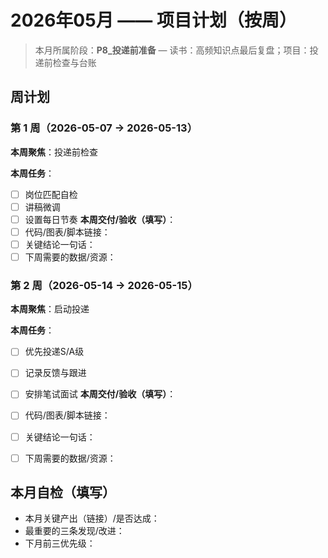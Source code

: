 # 2026年05月 —— 项目计划（按周）

> 本月所属阶段：**P8_投递前准备** — 读书：高频知识点最后复盘；项目：投递前检查与台账

## 周计划

### 第 1 周（2026-05-07 → 2026-05-13）
**本周聚焦**：投递前检查

**本周任务**：
- [ ] 岗位匹配自检
- [ ] 讲稿微调
- [ ] 设置每日节奏
**本周交付/验收（填写）**：
- [ ] 代码/图表/脚本链接：
- [ ] 关键结论一句话：
- [ ] 下周需要的数据/资源：

### 第 2 周（2026-05-14 → 2026-05-15）
**本周聚焦**：启动投递

**本周任务**：
- [ ] 优先投递S/A级
- [ ] 记录反馈与跟进
- [ ] 安排笔试面试
**本周交付/验收（填写）**：
- [ ] 代码/图表/脚本链接：
- [ ] 关键结论一句话：
- [ ] 下周需要的数据/资源：


## 本月自检（填写）
- 本月关键产出（链接）/是否达成：
- 最重要的三条发现/改进：
- 下月前三优先级：
